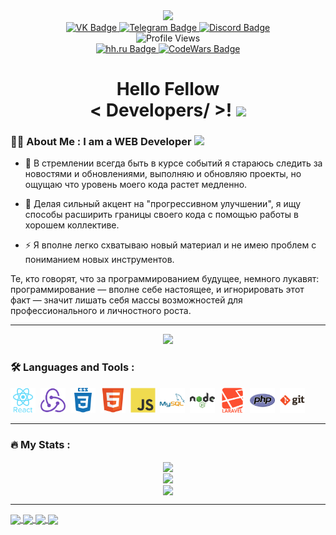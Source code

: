 <div id="header" align="center">
  <img src="https://media.giphy.com/media/L1R1tvI9svkIWwpVYr/giphy.gif" width="350"/>
  <div id="badges">
  <a href="https://vk.com/id106636786">
    <img src="https://img.shields.io/badge/VKontakte-blue?style=for-the-badge&logo=vk&logoColor=white" alt="VK Badge"/>
  </a>
  <a href="https://t.me/testdeveloper7967">
    <img src="https://img.shields.io/badge/Telegram-black?style=for-the-badge&logo=telegram&logoColor=white" alt="Telegram Badge"/>
  </a>
  <a href="https://discordapp.com/users/601103848895152168/">
    <img src="https://img.shields.io/badge/Discord-purple?style=for-the-badge&logo=discord&logoColor=white" alt="Discord Badge"/>
  </a>
</div>
<img src="https://komarev.com/ghpvc/?username=TestDevelopeer&style=flat-square&color=blue" alt="Profile Views"/>
<br/>
<div align="center">
  <div id="badges">
  <a href="https://hh.ru/resume/9aa2a7d7ff095573e90039ed1f736149717645">
    <img src="https://img.shields.io/badge/hh.ru-red?style=for-the-badge&logoColor=white" alt="hh.ru Badge"/>
  </a>
  <a href="https://www.codewars.com/users/TestDevelopeer">
    <img src="https://img.shields.io/badge/CodeWars-red?style=for-the-badge&logoColor=white" alt="CodeWars Badge"/>
  </a>
</div>
  
</div>
<h1>
  Hello Fellow </br> < Developers/ >!
  <img src="https://media.giphy.com/media/hvRJCLFzcasrR4ia7z/giphy.gif" width="30px"/>
</h1>
</div>
  
### :man_technologist: About Me : I am a WEB Developer <img src="https://media.giphy.com/media/WUlplcMpOCEmTGBtBW/giphy.gif" width="30">

- :telescope: В стремлении всегда быть в курсе событий я стараюсь следить за новостями и обновлениями, выполняю и обновляю проекты, но ощущаю что уровень моего кода растет медленно.

- :seedling: Делая сильный акцент на "прогрессивном улучшении", я ищу способы расширить границы своего кода с помощью работы в хорошем коллективе.

- :zap: Я вполне легко схватываю новый материал и не имею проблем с пониманием новых инструментов.

Те, кто говорят, что за программированием будущее, немного лукавят:
программирование — вполне себе настоящее, и игнорировать этот факт — значит лишать себя массы возможностей для профессионального и личностного роста.
  
---
<div align="center">
  <img src="https://media.giphy.com/media/f3iwJFOVOwuy7K6FFw/giphy.gif" width="600"/>
</div>

### :hammer_and_wrench: Languages and Tools :
  
<div>
  <img src="https://github.com/devicons/devicon/blob/master/icons/react/react-original-wordmark.svg" title="React" alt="React" width="40" height="40"/>&nbsp;
  <img src="https://github.com/devicons/devicon/blob/master/icons/redux/redux-original.svg" title="Redux" alt="Redux " width="40" height="40"/>&nbsp;
  <img src="https://github.com/devicons/devicon/blob/master/icons/css3/css3-plain-wordmark.svg"  title="CSS3" alt="CSS" width="40" height="40"/>&nbsp;
  <img src="https://github.com/devicons/devicon/blob/master/icons/html5/html5-original.svg" title="HTML5" alt="HTML" width="40" height="40"/>&nbsp;
  <img src="https://github.com/devicons/devicon/blob/master/icons/javascript/javascript-original.svg" title="JavaScript" alt="JavaScript" width="40" height="40"/>&nbsp;
  <img src="https://github.com/devicons/devicon/blob/master/icons/mysql/mysql-original-wordmark.svg" title="MySQL"  alt="MySQL" width="40" height="40"/>&nbsp;
  <img src="https://github.com/devicons/devicon/blob/master/icons/nodejs/nodejs-original-wordmark.svg" title="NodeJS" alt="NodeJS" width="40" height="40"/>&nbsp;
  <img src="https://github.com/devicons/devicon/blob/master/icons/laravel/laravel-plain-wordmark.svg" title="Laravel" alt="Laravel" width="40" height="40"/>&nbsp;
  <img src="https://github.com/devicons/devicon/blob/master/icons/php/php-original.svg" title="PHP" alt="PHP" width="40" height="40"/>&nbsp;
  <img src="https://github.com/devicons/devicon/blob/master/icons/git/git-original-wordmark.svg" title="Git" **alt="Git" width="40" height="40"/>
</div>
  
---

### :fire: My Stats :
  
<div align="center">
<a href="https://git.io/streak-stats">
  <img align="center" src="http://github-readme-streak-stats.herokuapp.com?user=TestDevelopeer&count_private=true&theme=radical&hide_border=true&fire=DD500E&background=0D1117&stroke=474747" />
</a> </br>

<a href="https://github.com/anuraghazra/github-readme-stats">
  <img align="center" src="https://github-readme-stats.vercel.app/api?username=TestDevelopeer&show_icons=true&theme=radical&hide_border=true&bg_color=0D1117&count_private=true&hide=prs,contribs" />
</a> </br>

<a href="https://github.com/anuraghazra/convoychat">
  <img align="center" src="https://github-readme-stats.vercel.app/api/top-langs/?username=TestDevelopeer&hide_border=true&layout=compact&theme=radical&bg_color=0D1117&count_private=true" />
</a>
</div>

---

<a href="https://github.com/anuraghazra/github-readme-stats">
  <img align="center" src="https://github-readme-stats.vercel.app/api/pin/?username=TestDevelopeer&repo=react-SocialLearn&show_icons=true&theme=radical&hide_border=true&bg_color=0D1117&show_owner=true" />
</a>
<a href="https://github.com/anuraghazra/github-readme-stats">
  <img align="center" src="https://github-readme-stats.vercel.app/api/pin/?username=TestDevelopeer&repo=react-Todo&show_icons=true&theme=radical&hide_border=true&bg_color=0D1117&show_owner=true" />
</a>
<a href="https://github.com/anuraghazra/github-readme-stats">
  <img align="center" src="https://github-readme-stats.vercel.app/api/pin/?username=TestDevelopeer&repo=react-BookShop&show_icons=true&theme=radical&hide_border=true&bg_color=0D1117&show_owner=true" />
</a>
<a href="https://github.com/anuraghazra/github-readme-stats">
  <img align="center" src="https://github-readme-stats.vercel.app/api/pin/?username=TestDevelopeer&repo=react-Pixel&show_icons=true&theme=radical&hide_border=true&bg_color=0D1117&show_owner=true" />
</a>
